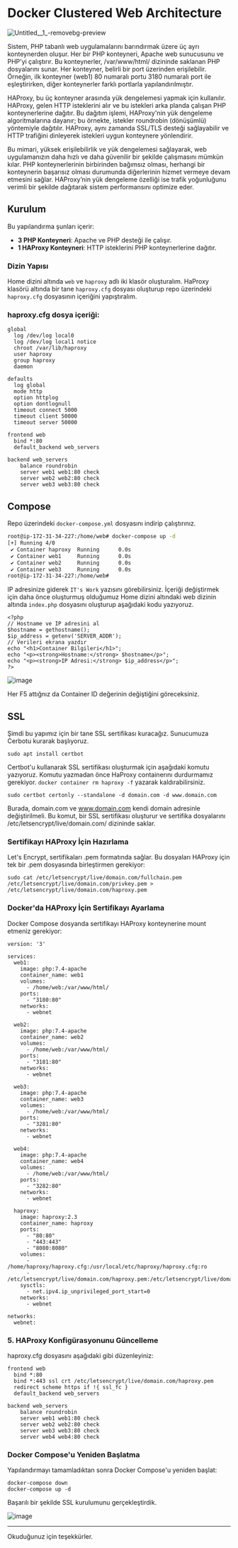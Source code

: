 # Docker Clustered Web Architecture


![Untitled__1_-removebg-preview](https://github.com/user-attachments/assets/0d5cf3a9-88ba-47f2-902f-6753fa91eab9)


Sistem, PHP tabanlı web uygulamalarını barındırmak üzere üç ayrı konteynerden oluşur. Her bir PHP konteyneri, Apache web sunucusunu ve PHP’yi çalıştırır. Bu konteynerler, /var/www/html/ dizininde saklanan PHP dosyalarını sunar. Her konteyner, belirli bir port üzerinden erişilebilir. Örneğin, ilk konteyner (web1) 80 numaralı portu 3180 numaralı port ile eşleştirirken, diğer konteynerler farklı portlarla yapılandırılmıştır.

HAProxy, bu üç konteyner arasında yük dengelemesi yapmak için kullanılır. HAProxy, gelen HTTP isteklerini alır ve bu istekleri arka planda çalışan PHP konteynerlerine dağıtır. Bu dağıtım işlemi, HAProxy'nin yük dengeleme algoritmalarına dayanır; bu örnekte, istekler roundrobin (dönüşümlü) yöntemiyle dağıtılır. HAProxy, aynı zamanda SSL/TLS desteği sağlayabilir ve HTTP trafiğini dinleyerek istekleri uygun konteynere yönlendirir.

Bu mimari, yüksek erişilebilirlik ve yük dengelemesi sağlayarak, web uygulamanızın daha hızlı ve daha güvenilir bir şekilde çalışmasını mümkün kılar. PHP konteynerlerinin birbirinden bağımsız olması, herhangi bir konteynerin başarısız olması durumunda diğerlerinin hizmet vermeye devam etmesini sağlar. HAProxy’nin yük dengeleme özelliği ise trafik yoğunluğunu verimli bir şekilde dağıtarak sistem performansını optimize eder.


## Kurulum

Bu yapılandırma şunları içerir:
- **3 PHP Konteyneri**: Apache ve PHP desteği ile çalışır.
- **1 HAProxy Konteyneri**: HTTP isteklerini PHP konteynerlerine dağıtır.

### Dizin Yapısı

Home dizini altında  `web` ve `haproxy` adlı iki klasör oluşturalım. HaProxy klasörü altında bir tane `haproxy.cfg` dosyası oluşturup repo üzerindeki `haproxy.cfg` dosyasının içeriğini yapıştıralım.

### haproxy.cfg dosya içeriği:

```
global
  log /dev/log local0
  log /dev/log local1 notice
  chroot /var/lib/haproxy
  user haproxy
  group haproxy
  daemon

defaults
  log global
  mode http
  option httplog
  option dontlognull
  timeout connect 5000
  timeout client 50000
  timeout server 50000

frontend web
  bind *:80
  default_backend web_servers

backend web_servers
    balance roundrobin
    server web1 web1:80 check
    server web2 web2:80 check
    server web3 web3:80 check
```


## Compose

Repo üzerindeki `docker-compose.yml` dosyasını  indirip  çalıştırınız.

```bash
root@ip-172-31-34-227:/home/web# docker-compose up -d
[+] Running 4/0
 ✔ Container haproxy  Running      0.0s 
 ✔ Container web1     Running      0.0s 
 ✔ Container web2     Running      0.0s 
 ✔ Container web3     Running      0.0s 
root@ip-172-31-34-227:/home/web# 
```

IP adresinize giderek `IT's Work` yazısını görebilirsiniz. İçeriği değiştirmek için daha önce oluşturmuş olduğumuz Home dizini altındaki web dizinin altında `index.php` dosyasını oluşturup aşağıdaki kodu yazıyoruz.

```
<?php
// Hostname ve IP adresini al
$hostname = gethostname();
$ip_address = getenv('SERVER_ADDR'); 
// Verileri ekrana yazdır
echo "<h1>Container Bilgileri</h1>";
echo "<p><strong>Hostname:</strong> $hostname</p>";
echo "<p><strong>IP Adresi:</strong> $ip_address</p>";
?>
```

![image](https://github.com/user-attachments/assets/815cf816-0931-4223-995f-2d1bbbf7c81c)


Her F5 attığnız da Container ID değerinin değiştiğini göreceksiniz.



## SSL 

Şimdi bu yapımız için bir tane SSL sertifikası kuracağız. Sunucumuza Cerbotu kurarak başlıyoruz.

```
sudo apt install certbot
```

Certbot'u kullanarak SSL sertifikası oluşturmak için aşağıdaki komutu yazıyoruz. Komutu yazmadan önce HaProxy containerını durdurmamız gerekiyor. `docker container rm haproxy -f` yazarak kaldırabilirsiniz.

```
sudo certbot certonly --standalone -d domain.com -d www.domain.com
```

Burada, domain.com ve www.domain.com kendi domain adresinle değiştirilmeli. Bu komut, bir SSL sertifikası oluşturur ve sertifika dosyalarını /etc/letsencrypt/live/domain.com/ dizininde saklar.


### Sertifikayı HAProxy İçin Hazırlama

Let's Encrypt, sertifikaları .pem formatında sağlar. Bu dosyaları HAProxy için tek bir .pem dosyasında birleştirmen gerekiyor:

```
sudo cat /etc/letsencrypt/live/domain.com/fullchain.pem /etc/letsencrypt/live/domain.com/privkey.pem > /etc/letsencrypt/live/domain.com/haproxy.pem
```

### Docker'da HAProxy İçin Sertifikayı Ayarlama

Docker Compose dosyanda sertifikayı HAProxy konteynerine mount etmeniz gerekiyor:

```
version: '3'

services:
  web1:
    image: php:7.4-apache
    container_name: web1
    volumes:
      - /home/web:/var/www/html/
    ports:
      - "3180:80"
    networks:
      - webnet

  web2:
    image: php:7.4-apache
    container_name: web2
    volumes:
      - /home/web:/var/www/html/
    ports:
      - "3181:80"
    networks:
      - webnet

  web3:
    image: php:7.4-apache
    container_name: web3
    volumes:
      - /home/web:/var/www/html/
    ports:
      - "3281:80"
    networks:
      - webnet

  web4:
    image: php:7.4-apache
    container_name: web4
    volumes:
      - /home/web:/var/www/html/
    ports:
      - "3282:80"
    networks:
      - webnet

  haproxy:
    image: haproxy:2.3
    container_name: haproxy
    ports:
      - "80:80"
      - "443:443"
      - "8080:8080"
    volumes:
      - /home/haproxy/haproxy.cfg:/usr/local/etc/haproxy/haproxy.cfg:ro
      - /etc/letsencrypt/live/domain.com/haproxy.pem:/etc/letsencrypt/live/domain.com/haproxy.pem:ro
    sysctls:
      - net.ipv4.ip_unprivileged_port_start=0
    networks:
      - webnet

networks:
  webnet:

```

### 5. HAProxy Konfigürasyonunu Güncelleme

haproxy.cfg dosyasını aşağıdaki gibi düzenleyiniz:

```
frontend web
  bind *:80
  bind *:443 ssl crt /etc/letsencrypt/live/domain.com/haproxy.pem
  redirect scheme https if !{ ssl_fc }
  default_backend web_servers

backend web_servers
    balance roundrobin
    server web1 web1:80 check
    server web2 web2:80 check
    server web3 web3:80 check
    server web4 web4:80 check

```

### Docker Compose'u Yeniden Başlatma

Yapılandırmayı tamamladıktan sonra Docker Compose'u yeniden başlat:

```
docker-compose down
docker-compose up -d
```


Başarılı bir şekilde SSL kurulumunu gerçekleştirdik.

![image](https://github.com/user-attachments/assets/ef348b3d-645e-43aa-b3a4-71e6d097ca7f)



---------------------------------------------------------------

Okuduğunuz için teşekkürler.




